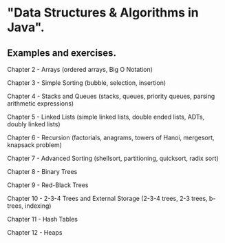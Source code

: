 # "Data Structures &amp; Algorithms in Java". 

## Examples and exercises.

Chapter 2 - Arrays (ordered arrays, Big O Notation)

Chapter 3 - Simple Sorting (bubble, selection, insertion)

Chapter 4 - Stacks and Queues (stacks, queues, priority queues, parsing arithmetic expressions)

Chapter 5 - Linked Lists (simple linked lists, double ended lists, ADTs, doubly linked lists)

Chapter 6 - Recursion (factorials, anagrams, towers of Hanoi, mergesort, knapsack problem)

Chapter 7 - Advanced Sorting (shellsort, partitioning, quicksort, radix sort)

Chapter 8 - Binary Trees

Chapter 9 - Red-Black Trees

Chapter 10 - 2-3-4 Trees and External Storage (2-3-4 trees, 2-3 trees, b-trees, indexing)

Chapter 11 - Hash Tables

Chapter 12 - Heaps
